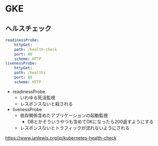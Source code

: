 # GKE

## ヘルスチェック

```yaml
readinessProbe:
    httpGet:
    path: /health-check
    port: 80
    scheme: HTTP
livenessProbe:
    httpGet:
    path: /healthz
    port: 80
    scheme: HTTP
```

* readinessProbe
    * いわゆる死活監視
    * レスポンスないと殺される
* livenessProbe
    * 依存関係含めたアプリケーションの起動監視
        * DBとかそういうやつも含めてOKになったら200返すようにする
    * レスポンスないとトラフィックが流れないようにされる

https://www.ianlewis.org/jp/kubernetes-health-check

